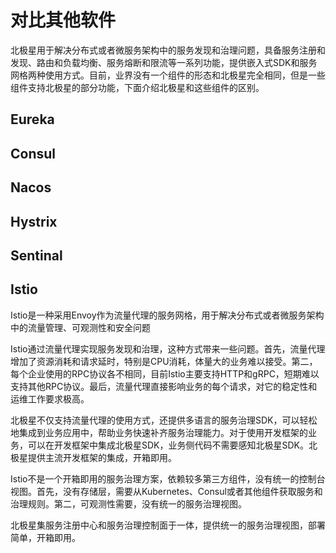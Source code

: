 # 对比其他软件

北极星用于解决分布式或者微服务架构中的服务发现和治理问题，具备服务注册和发现、路由和负载均衡、服务熔断和限流等一系列功能，提供嵌入式SDK和服务网格两种使用方式。目前，业界没有一个组件的形态和北极星完全相同，但是一些组件支持北极星的部分功能，下面介绍北极星和这些组件的区别。

## Eureka

## Consul

## Nacos

## Hystrix

## Sentinal

## Istio

Istio是一种采用Envoy作为流量代理的服务网格，用于解决分布式或者微服务架构中的流量管理、可观测性和安全问题

Istio通过流量代理实现服务发现和治理，这种方式带来一些问题。首先，流量代理增加了资源消耗和请求延时，特别是CPU消耗，体量大的业务难以接受。第二，每个企业使用的RPC协议各不相同，目前Istio主要支持HTTP和gRPC，短期难以支持其他RPC协议。最后，流量代理直接影响业务的每个请求，对它的稳定性和运维工作要求极高。

北极星不仅支持流量代理的使用方式，还提供多语言的服务治理SDK，可以轻松地集成到业务应用中，帮助业务快速补齐服务治理能力。对于使用开发框架的业务，可以在开发框架中集成北极星SDK，业务侧代码不需要感知北极星SDK。北极星提供主流开发框架的集成，开箱即用。

Istio不是一个开箱即用的服务治理方案，依赖较多第三方组件，没有统一的控制台视图。首先，没有存储层，需要从Kubernetes、Consul或者其他组件获取服务和治理规则。第二，可观测性需要，没有统一的服务治理视图。

北极星集服务注册中心和服务治理控制面于一体，提供统一的服务治理视图，部署简单，开箱即用。
